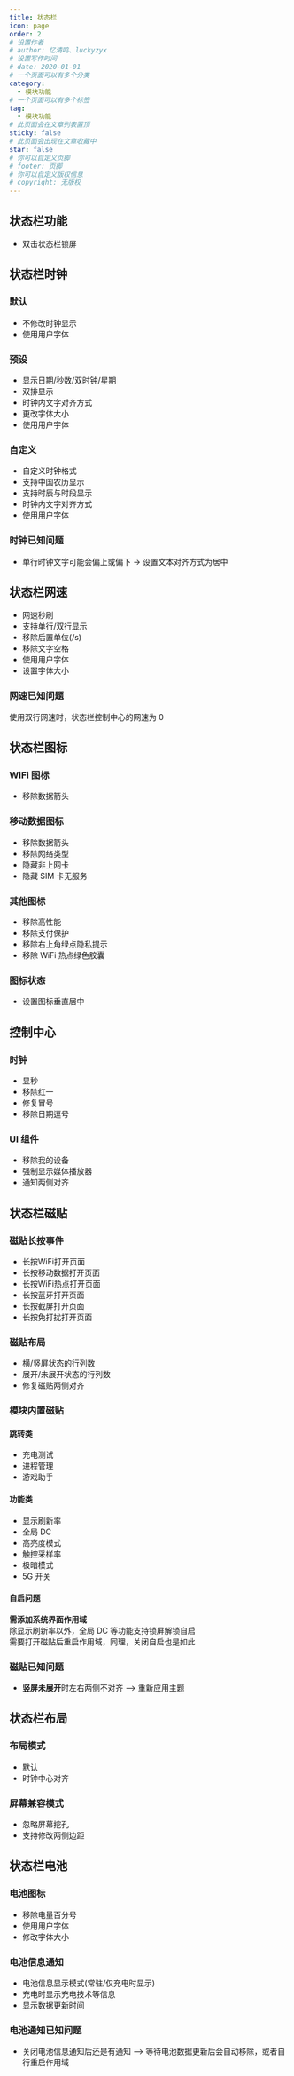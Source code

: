 ```yaml
---
title: 状态栏
icon: page
order: 2
# 设置作者
# author: 忆清鸣、luckyzyx
# 设置写作时间
# date: 2020-01-01
# 一个页面可以有多个分类
category:
  - 模块功能
# 一个页面可以有多个标签
tag:
  - 模块功能
# 此页面会在文章列表置顶
sticky: false
# 此页面会出现在文章收藏中
star: false
# 你可以自定义页脚
# footer: 页脚
# 你可以自定义版权信息
# copyright: 无版权
---
```


## 状态栏功能

- 双击状态栏锁屏

## 状态栏时钟

### 默认

- 不修改时钟显示
- 使用用户字体

### 预设

- 显示日期/秒数/双时钟/星期
- 双排显示
- 时钟内文字对齐方式
- 更改字体大小
- 使用用户字体

### 自定义

- 自定义时钟格式
- 支持中国农历显示
- 支持时辰与时段显示
- 时钟内文字对齐方式
- 使用用户字体

### 时钟已知问题

- 单行时钟文字可能会偏上或偏下 -> 设置文本对齐方式为居中

## 状态栏网速

- 网速秒刷
- 支持单行/双行显示
- 移除后置单位(/s)
- 移除文字空格
- 使用用户字体
- 设置字体大小

### 网速已知问题

使用双行网速时，状态栏控制中心的网速为 0

## 状态栏图标

### WiFi 图标

- 移除数据箭头

### 移动数据图标

- 移除数据箭头
- 移除网络类型
- 隐藏非上网卡
- 隐藏 SIM 卡无服务

### 其他图标

- 移除高性能
- 移除支付保护
- 移除右上角绿点隐私提示
- 移除 WiFi 热点绿色胶囊

### 图标状态

- 设置图标垂直居中

## 控制中心

### 时钟

- 显秒
- 移除红一
- 修复冒号
- 移除日期逗号

### UI 组件

- 移除我的设备
- 强制显示媒体播放器
- 通知两侧对齐

## 状态栏磁贴

### 磁贴长按事件

- 长按WiFi打开页面
- 长按移动数据打开页面
- 长按WiFi热点打开页面
- 长按蓝牙打开页面
- 长按截屏打开页面
- 长按免打扰打开页面

### 磁贴布局

- 横/竖屏状态的行列数
- 展开/未展开状态的行列数
- 修复磁贴两侧对齐

### 模块内置磁贴

#### 跳转类

- 充电测试
- 进程管理
- 游戏助手

#### 功能类

- 显示刷新率
- 全局 DC
- 高亮度模式
- 触控采样率
- 极暗模式
- 5G 开关

#### 自启问题

**需添加系统界面作用域**  
除显示刷新率以外，全局 DC 等功能支持锁屏解锁自启  
需要打开磁贴后重启作用域，同理，关闭自启也是如此

### 磁贴已知问题

- **竖屏未展开**时左右两侧不对齐 --> 重新应用主题

## 状态栏布局

### 布局模式

- 默认
- 时钟中心对齐

### 屏幕兼容模式

- 忽略屏幕挖孔
- 支持修改两侧边距

## 状态栏电池

### 电池图标

- 移除电量百分号
- 使用用户字体
- 修改字体大小

### 电池信息通知

- 电池信息显示模式(常驻/仅充电时显示)
- 充电时显示充电技术等信息
- 显示数据更新时间

### 电池通知已知问题

- 关闭电池信息通知后还是有通知 --> 等待电池数据更新后会自动移除，或者自行重启作用域
